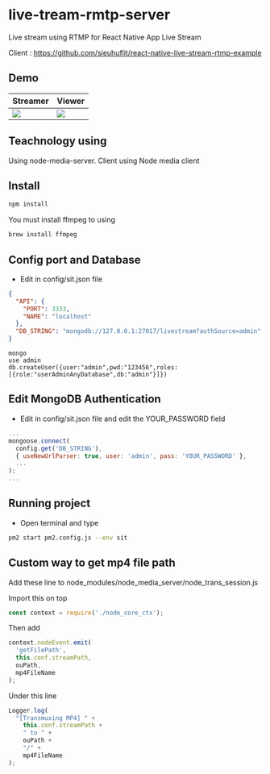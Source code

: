 # live-tream-rmtp-server

Live stream using RTMP for React Native App Live Stream

Client : https://github.com/sieuhuflit/react-native-live-stream-rtmp-example

## Demo

| Streamer                                                                                                             | Viewer                                                                                                             |
| -------------------------------------------------------------------------------------------------------------------- | ------------------------------------------------------------------------------------------------------------------ |
| <img src="https://raw.githubusercontent.com/sieuhuflit/react-native-live-stream-rtmp-example/master/streamer.gif" /> | <img src="https://raw.githubusercontent.com/sieuhuflit/react-native-live-stream-rtmp-example/master/viewer.gif" /> |

## Teachnology using

Using node-media-server. Client using Node media client

## Install

```js
npm install
```

You must install ffmpeg to using 

```js
brew install ffmpeg
```

## Config port and Database

- Edit in config/sit.json file

```json
{
  "API": {
    "PORT": 3333,
    "NAME": "localhost"
  },
  "DB_STRING": "mongodb://127.0.0.1:27017/livestream?authSource=admin"
}
```

```
mongo
use admin
db.createUser({user:"admin",pwd:"123456",roles:[{role:"userAdminAnyDatabase",db:"admin"}]})
```

## Edit MongoDB Authentication

- Edit in config/sit.json file and edit the YOUR_PASSWORD field

```javascript
...
mongoose.connect(
  config.get('DB_STRING'),
  { useNewUrlParser: true, user: 'admin', pass: 'YOUR_PASSWORD' },
  ...
);
...
```

## Running project

- Open terminal and type

```bash
pm2 start pm2.config.js --env sit
```

## Custom way to get mp4 file path

Add these line to node_modules/node_media_server/node_trans_session.js

Import this on top 
```js
const context = require('./node_core_ctx');
```

Then add

```js
context.nodeEvent.emit(
  'getFilePath',
  this.conf.streamPath,
  ouPath,
  mp4FileName
);
```

Under this line

```js
Logger.log(
  "[Transmuxing MP4] " +
    this.conf.streamPath +
    " to " +
    ouPath +
    "/" +
    mp4FileName
);
```
